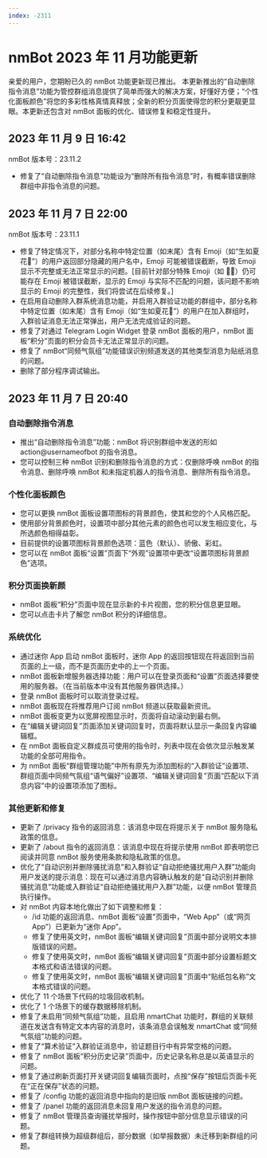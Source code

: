 ```yaml
---
index: -2311
---
```


# nmBot 2023 年 11 月功能更新

亲爱的用户，您期盼已久的 nmBot 功能更新现已推出。
本更新推出的“自动删除指令消息”功能为管控群组消息提供了简单而强大的解决方案，好懂好方便；“个性化面板颜色”将您的多彩性格真情真释放；全新的积分页面使得您的积分更靓更显眼。本更新还包含对 nmBot 面板的优化、错误修复和稳定性提升。

## 2023 年 11 月 9 日 16:42
nmBot 版本号：23.11.2

- 修复了“自动删除指令消息”功能设为“删除所有指令消息”时，有概率错误删除群组中非指令消息的问题。

## 2023 年 11 月 7 日 22:00
nmBot 版本号：23.11.1

- 修复了特定情况下，对部分名称中特定位置（如末尾）含有 Emoji（如“生如夏花🌸”）的用户返回部分隐藏的用户名中，Emoji 可能被错误截断，导致 Emoji 显示不完整或无法正常显示的问题。[目前针对部分特殊 Emoji（如 🏳️‍⚧️）仍可能存在 Emoji 被错误截断，显示的 Emoji 与实际不匹配的问题，该问题不影响显示的 Emoji 的完整性，我们将尝试在后续修复。]
- 在启用自动删除入群系统消息功能，并启用入群验证功能的群组中，部分名称中特定位置（如末尾）含有 Emoji（如“生如夏花🌸”）的用户在加入群组时，入群验证消息无法正常弹出，用户无法完成验证的问题。
- 修复了对通过 Telegram Login Widget 登录 nmBot 面板的用户，nmBot 面板“积分”页面的积分会员卡无法正常显示的问题。
- 修复了 nmBot“同频气氛组”功能错误识别频道发送的其他类型消息为贴纸消息的问题。
- 删除了部分程序调试输出。

## 2023 年 11 月 7 日 20:40
### 自动删除指令消息
- 推出“自动删除指令消息”功能：nmBot 将识别群组中发送的形如 action@usernameofbot 的指令消息。
- 您可以控制三种 nmBot 识别和删除指令消息的方式：仅删除呼唤 nmBot 的指令消息、删除呼唤 nmBot 和未指定机器人的指令消息、删除所有指令消息。

### 个性化面板颜色
- 您可以更换 nmBot 面板设置项图标的背景颜色，使其和您的个人风格匹配。
- 使用部分背景颜色时，设置项中部分其他元素的颜色也可以发生相应变化，与所选颜色相得益彰。
- 目前提供的设置项图标背景颜色选项：蓝色（默认）、骄傲、彩虹。
- 您可以在 nmBot 面板“设置”页面下“外观”设置项中更改“设置项图标背景颜色”选项。

### 积分页面换新颜
- nmBot 面板“积分”页面中现在显示新的卡片视图，您的积分信息更显眼。
- 您可以点击卡片了解您 nmBot 积分的详细信息。

### 系统优化
- 通过迷你 App 启动 nmBot 面板时，迷你 App 的返回按钮现在将返回到当前页面的上一级，而不是页面历史中的上一个页面。
- nmBot 面板新增服务器选择功能：用户可以在登录页面和“设置”页面选择要使用的服务器。（在当前版本中没有其他服务器供选择。）
- 登录 nmBot 面板时可以取消登录过程。
- nmBot 面板现在将推荐用户订阅 nmBot 频道以获取最新资讯。
- nmBot 面板变更为以宽屏视图显示时，页面将自动滚动到最右侧。
- 在“编辑关键词回复”页面添加关键词回复时，页面将默认显示一条回复内容编辑框。
- 在 nmBot 面板自定义群成员可使用的指令时，列表中现在会依次显示触发某功能的全部可用指令。
- 为 nmBot 面板“群组管理功能”中所有原先为添加图标的“入群验证”设置项、群组页面中同频气氛组“语气偏好”设置项、“编辑关键词回复”页面“匹配以下消息内容”中的设置项添加了图标。

### 其他更新和修复
- 更新了 /privacy 指令的返回消息：该消息中现在将提示关于 nmBot 服务隐私政策的信息。
- 更新了 /about 指令的返回消息：该消息中现在将提示使用 nmBot 即表明您已阅读并同意 nmBot 服务使用条款和隐私政策的信息。
- 优化了“自动识别并删除骚扰消息”和入群验证“自动拒绝骚扰用户入群”功能向用户发送的提示消息：现在可以通过消息内容确认触发的是“自动识别并删除骚扰消息”功能或入群验证“自动拒绝骚扰用户入群”功能，以便 nmBot 管理员执行操作。
- 对 nmBot 内容本地化做出了如下调整和修复：
    - /id 功能的返回消息、nmBot 面板“设置”页面中，“Web App”（或“网页 App”）已更新为“迷你 App”。
    - 修复了使用英文时，nmBot 面板“编辑关键词回复”页面中部分说明文本排版错误的问题。
    - 修复了使用英文时，nmBot 面板“编辑关键词回复”页面中部分设置标题文本格式和语法错误的问题。
    - 修复了使用英文时，nmBot 面板“编辑关键词回复”页面中“贴纸包名称”文本格式错误的问题。
- 优化了 11 个场景下代码的垃圾回收机制。
- 优化了 1 个场景下的缓存数据移除机制。
- 修复了未启用“同频气氛组”功能，且启用 nmartChat 功能时，群组的关联频道在发送含有特定文本内容的消息时，该条消息会误触发 nmartChat 或“同频气氛组”功能的问题。
- 修复了“算术验证”入群验证消息中，验证题目行中有异常空格的问题。
- 修复了 nmBot 面板“积分历史记录”页面中，历史记录名称总是以英语显示的问题。
- 修复了通过刷新页面打开关键词回复编辑页面时，点按“保存”按钮后页面卡死在“正在保存”状态的问题。
- 修复了 /config 功能的返回消息中指向的是旧版 nmBot 面板链接的问题。
- 修复了 /panel 功能的返回消息未回复用户发送的指令消息的问题。
- 修复了 nmBot 管理员查询骚扰举报时，操作按钮中部分信息显示错误的问题。
- 修复了群组转换为超级群组后，部分数据（如举报数据）未迁移到新群组的问题。
